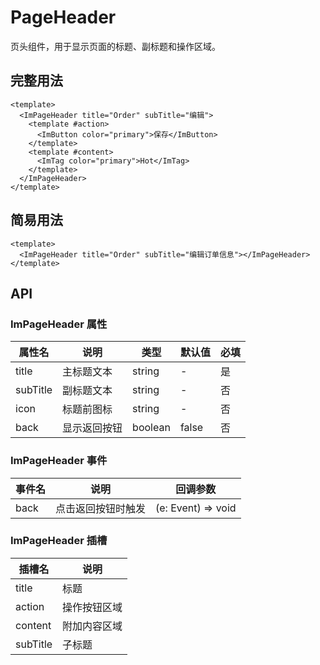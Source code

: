 # PageHeader

页头组件，用于显示页面的标题、副标题和操作区域。

## 完整用法

 <ImPageHeader title="Order" subTitle="编辑">
  <template #action>
    <ImButton color="primary">保存</ImButton>
  </template>
  <template #content>
    <ImTag color="primary">Hot</ImTag>
  </template>
</ImPageHeader>

```vue
<template>
  <ImPageHeader title="Order" subTitle="编辑">
    <template #action>
      <ImButton color="primary">保存</ImButton>
    </template>
    <template #content>
      <ImTag color="primary">Hot</ImTag>
    </template>
  </ImPageHeader>
</template>
```

## 简易用法

<ImPageHeader title="Order" subTitle="编辑订单信息"></ImPageHeader>

```vue
<template>
  <ImPageHeader title="Order" subTitle="编辑订单信息"></ImPageHeader>
</template>
```

## API

### ImPageHeader 属性

| 属性名   | 说明         | 类型    | 默认值 | 必填 |
| -------- | ------------ | ------- | ------ | ---- |
| title    | 主标题文本   | string  | -      | 是   |
| subTitle | 副标题文本   | string  | -      | 否   |
| icon     | 标题前图标   | string  | -      | 否   |
| back     | 显示返回按钮 | boolean | false  | 否   |

### ImPageHeader 事件

| 事件名 | 说明               | 回调参数           |
| ------ | ------------------ | ------------------ |
| back   | 点击返回按钮时触发 | (e: Event) => void |

### ImPageHeader 插槽

| 插槽名   | 说明         |
| -------- | ------------ |
| title    | 标题         |
| action   | 操作按钮区域 |
| content  | 附加内容区域 |
| subTitle | 子标题       |